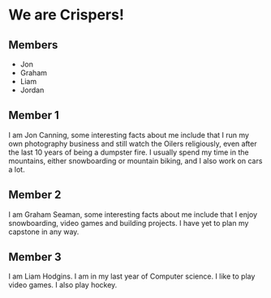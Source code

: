 # We are Crispers!

## Members
- Jon
- Graham
- Liam
- Jordan

## Member 1
I am Jon Canning, some interesting facts about me include that I run my own photography business and still watch the Oilers religiously, even after the last 10 years of being a dumpster fire.  I usually spend my time in the mountains, either snowboarding or mountain biking, and I also work on cars a lot.

## Member 2
I am Graham Seaman, some interesting facts about me include that I enjoy snowboarding, video games and building projects. I have yet to plan my capstone in any way.

## Member 3
I am Liam Hodgins. I am in my last year of Computer science. I like to play video games. I also play hockey.